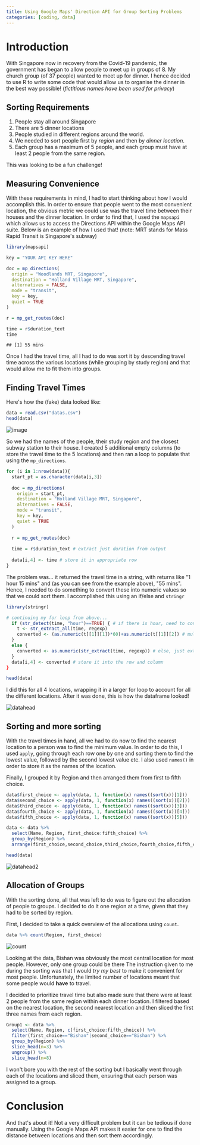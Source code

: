 ```yaml
---
title: Using Google Maps' Direction API for Group Sorting Problems
categories: [coding, data]
---
```


# Introduction

With Singapore now in recovery from the Covid-19 pandemic, the government has began to allow people to meet up in groups of 8. My church group (of 37 people) wanted to meet up for dinner. I hence decided to use R to write some code that would allow us to organise the dinner in the best way possible! (*fictitious names have been used for privacy*)

## Sorting Requirements

1. People stay all around Singapore 
2. There are 5 dinner locations 
3. People studied in different regions around the world. 
4. We needed to sort people first by *region* and then by *dinner location*. 
5. Each group has a maximum of 5 people, and each group must have at least 2 people from the same region. 

This was looking to be a fun challenge! 

## Measuring Convenience

With these requirements in mind, I had to start thinking about how I would accomplish this. In order to ensure that people went to the most convenient location, the obvious metric we could use was the travel time between their houses and the dinner location. In order to find that, I used the `mapsapi` which allows us to access the Directions API within the Google Maps API suite. Below is an example of how I used that! (note: MRT stands for Mass Rapid Transit is Singapore's subway)

```R
library(mapsapi)

key = "YOUR API KEY HERE"

doc = mp_directions(
  origin = "Woodlands MRT, Singapore",
  destination = "Holland Village MRT, Singapore",
  alternatives = FALSE,
  mode = "transit",
  key = key, 
  quiet = TRUE
)

r = mp_get_routes(doc)

time = r$duration_text
time
```
```
## [1] 55 mins
```

Once I had the travel time, all I had to do was sort it by descending travel time across the various locations (while grouping by study region) and that would allow me to fit them into groups. 

## Finding Travel Times

Here's how the (fake) data looked like: 

```R
data = read.csv("datas.csv")
head(data)
```

![image](https://user-images.githubusercontent.com/68678549/106590092-b8c76e00-6587-11eb-8b46-23529638d42c.png)

So we had the names of the people, their study region and the closest subway station to their house. I created 5 additional empty columns (to store the travel time to the 5 locations) and then ran a loop to populate that using the `mp_directions`.

```R
for (i in 1:nrow(data)){
  start_pt = as.character(data[i,3])
  
  doc = mp_directions(
    origin = start_pt,
    destination = "Holland Village MRT, Singapore",
    alternatives = FALSE,
    mode = "transit",
    key = key, 
    quiet = TRUE
  )
  
  r = mp_get_routes(doc)
  
  time = r$duration_text # extract just duration from output
  
  data[i,4] <- time # store it in appropriate row
}
```

The problem was... it returned the travel time in a string, with returns like "1 hour 15 mins" and (as you can see from the example above), "55 mins". Hence, I needed to do something to convert these into numeric values so that we could sort them. I accomplished this using an if/else and `stringr`

```R
library(stringr)

# continuing my for loop from above...
  if (str_detect(time, "hour")==TRUE) { # if there is hour, need to convert it
    t <- str_extract_all(time, regexp)
    converted <- (as.numeric(t[[1]][1])*60)+as.numeric(t[[1]][2]) # multiply the hour to minutes
  }
  else {
    converted <- as.numeric(str_extract(time, regexp)) # else, just extract the number and convert to numeric
  }
  data[i,4] <- converted # store it into the row and column
}

head(data)
```

I did this for all 4 locations, wrapping it in a larger for loop to account for all the different locations. After it was done, this is how the dataframe looked!

![datahead](https://user-images.githubusercontent.com/68678549/106590499-1f4c8c00-6588-11eb-9337-f894a7fce7f6.png)

## Sorting and more sorting

With the travel times in hand, all we had to do now to find the nearest location to a person was to find the minimum value. In order to do this, I used `apply`, going through each row one by one and sorting them to find the lowest value, followed by the second lowest value etc. I also used `names()` in order to store it as the names of the location.

Finally, I grouped it by Region and then arranged them from first to fifth choice.

```R
data$first_choice <- apply(data, 1, function(x) names((sort(x))[1]))
data$second_choice <- apply(data, 1, function(x) names((sort(x))[2]))
data$third_choice <- apply(data, 1, function(x) names((sort(x))[3]))
data$fourth_choice <- apply(data, 1, function(x) names((sort(x))[4]))
data$fifth_choice <- apply(data, 1, function(x) names((sort(x))[5]))

data <- data %>% 
  select(Name, Region, first_choice:fifth_choice) %>%
  group_by(Region) %>%
  arrange(first_choice,second_choice,third_choice,fourth_choice,fifth_choice, .by_group=TRUE)

head(data)
```

![datahead2](https://user-images.githubusercontent.com/68678549/106590555-2e333e80-6588-11eb-91e6-cd6f2f7f780b.png)

## Allocation of Groups

With the sorting done, all that was left to do was to figure out the allocation of people to groups. I decided to do it one region at a time, given that they had to be sorted by region. 

First, I decided to take a quick overview of the allocations using `count`.

```R
data %>% count(Region, first_choice)
```

![count](https://user-images.githubusercontent.com/68678549/106590584-37241000-6588-11eb-8344-34aa46e57626.png)

Looking at the data, Bishan was obviously the most central location for most people. However, only one group could be there The instruction given to me during the sorting was that I would *try my best* to make it convenient for most people. Unfortunately, the limited number of locations meant that some people would **have** to travel. 

I decided to prioritize travel time but also made sure that there were at least 2 people from the same region within each dinner location. I filtered based on the nearest location, the second nearest location and then sliced the first three names from each region. 

```R
Group1 <- data %>% 
  select(Name, Region, c(first_choice:fifth_choice)) %>%
  filter(first_choice=="Bishan"|second_choice=="Bishan") %>%
  group_by(Region) %>% 
  slice_head(n=3) %>%
  ungroup() %>%
  slice_head(n=8)
```

I won't bore you with the rest of the sorting but I basically went through each of the locations and sliced them, ensuring that each person was assigned to a group. 

# Conclusion

And that's about it! Not a very difficult problem but it can be tedious if done manually. Using the Google Maps API makes it easier for one to find the distance between locations and then sort them accordingly. 